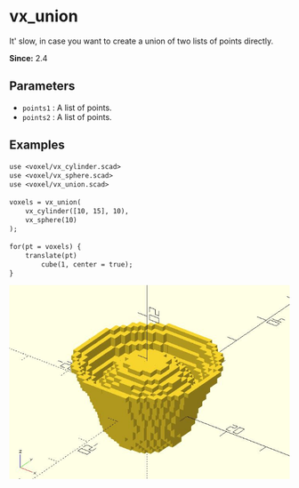 # vx_union

It' slow, in case you want to create a union of two lists of points directly. 

**Since:** 2.4

## Parameters

- `points1` : A list of points.
- `points2` : A list of points.

## Examples

	use <voxel/vx_cylinder.scad>
	use <voxel/vx_sphere.scad>
	use <voxel/vx_union.scad>

	voxels = vx_union(
		vx_cylinder([10, 15], 10),
		vx_sphere(10)
	);

	for(pt = voxels) {
		translate(pt)
			cube(1, center = true);
	}

![vx_union](images/lib3x-vx_union-1.JPG)
